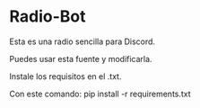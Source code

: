 # Radio-Bot
Esta es una radio sencilla para Discord.

Puedes usar esta fuente y modificarla.

Instale los requisitos en el .txt.

Con este comando: pip install -r requirements.txt
